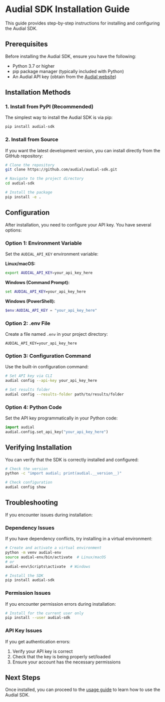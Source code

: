# Audial SDK Installation Guide

This guide provides step-by-step instructions for installing and configuring the Audial SDK.

## Prerequisites

Before installing the Audial SDK, ensure you have the following:

- Python 3.7 or higher
- pip package manager (typically included with Python)
- An Audial API key (obtain from the [Audial website](https://audial.io))

## Installation Methods

### 1. Install from PyPI (Recommended)

The simplest way to install the Audial SDK is via pip:

```bash
pip install audial-sdk
```

### 2. Install from Source

If you want the latest development version, you can install directly from the GitHub repository:

```bash
# Clone the repository
git clone https://github.com/audial/audial-sdk.git

# Navigate to the project directory
cd audial-sdk

# Install the package
pip install -e .
```

## Configuration

After installation, you need to configure your API key. You have several options:

### Option 1: Environment Variable

Set the `AUDIAL_API_KEY` environment variable:

**Linux/macOS:**
```bash
export AUDIAL_API_KEY=your_api_key_here
```

**Windows (Command Prompt):**
```cmd
set AUDIAL_API_KEY=your_api_key_here
```

**Windows (PowerShell):**
```powershell
$env:AUDIAL_API_KEY = "your_api_key_here"
```

### Option 2: .env File

Create a file named `.env` in your project directory:

```
AUDIAL_API_KEY=your_api_key_here
```

### Option 3: Configuration Command

Use the built-in configuration command:

```bash
# Set API key via CLI
audial config --api-key your_api_key_here

# Set results folder
audial config --results-folder path/to/results/folder
```

### Option 4: Python Code

Set the API key programmatically in your Python code:

```python
import audial
audial.config.set_api_key("your_api_key_here")
```

## Verifying Installation

You can verify that the SDK is correctly installed and configured:

```bash
# Check the version
python -c "import audial; print(audial.__version__)"

# Check configuration
audial config show
```

## Troubleshooting

If you encounter issues during installation:

### Dependency Issues

If you have dependency conflicts, try installing in a virtual environment:

```bash
# Create and activate a virtual environment
python -m venv audial-env
source audial-env/bin/activate  # Linux/macOS
# or
audial-env\Scripts\activate  # Windows

# Install the SDK
pip install audial-sdk
```

### Permission Issues

If you encounter permission errors during installation:

```bash
# Install for the current user only
pip install --user audial-sdk
```

### API Key Issues

If you get authentication errors:

1. Verify your API key is correct
2. Check that the key is being properly set/loaded
3. Ensure your account has the necessary permissions

## Next Steps

Once installed, you can proceed to the [usage guide](USAGE.md) to learn how to use the Audial SDK.